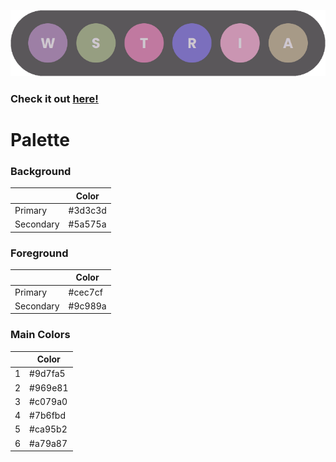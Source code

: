 ![preview](/imgs/colors.png)
### Check it out [here!](https://www.benjibenji.com/palettes/wisteria/)

# Palette
### Background
|  | Color |
|-|-|
| Primary | #3d3c3d |
| Secondary | #5a575a |
### Foreground
|  | Color |
|-|-|
| Primary | #cec7cf |
| Secondary | #9c989a |
### Main Colors
|  | Color |
|-|-|
| 1 | #9d7fa5 |
| 2 | #969e81 |
| 3 | #c079a0 |
| 4 | #7b6fbd |
| 5 | #ca95b2 |
| 6 | #a79a87 |
